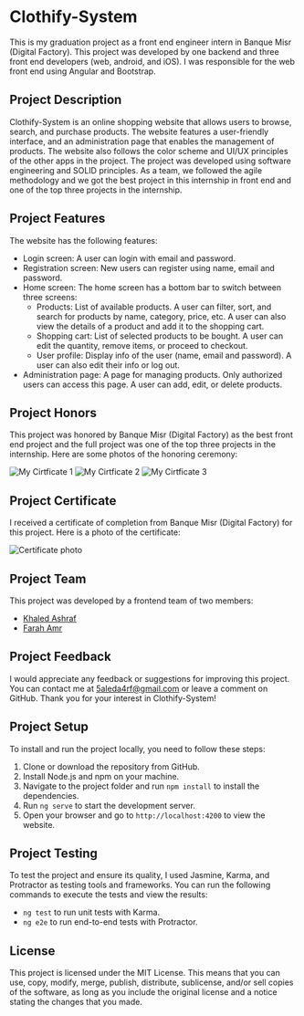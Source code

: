 # Clothify-System
This is my graduation project as a front end engineer intern in Banque Misr (Digital Factory). This project was developed by one backend and three front end developers (web, android, and iOS). I was responsible for the web front end using Angular and Bootstrap.

## Project Description
Clothify-System is an online shopping website that allows users to browse, search, and purchase products. The website features a user-friendly interface, and an administration page that enables the management of products. The website also follows the color scheme and UI/UX principles of the other apps in the project. The project was developed using software engineering and SOLID principles. As a team, we followed the agile methodology and we got the best project in this internship in front end and one of the top three projects in the internship.

## Project Features
The website has the following features:

- Login screen: A user can login with email and password.
- Registration screen: New users can register using name, email and password.
- Home screen: The home screen has a bottom bar to switch between three screens:
  - Products: List of available products. A user can filter, sort, and search for products by name, category, price, etc. A user can also view the details of a product and add it to the shopping cart.
  - Shopping cart: List of selected products to be bought. A user can edit the quantity, remove items, or proceed to checkout.
  - User profile: Display info of the user (name, email and password). A user can also edit their info or log out.
- Administration page: A page for managing products. Only authorized users can access this page. A user can add, edit, or delete products.


## Project Honors
This project was honored by Banque Misr (Digital Factory) as the best front end project and the full project was one of the top three projects in the internship. Here are some photos of the honoring ceremony:

![My Cirtficate 1](https://github.com/KhaledAshrafH/Clothify-System/blob/main/IMG_20220925_200914.jpg)
![My Cirtficate 2](https://github.com/KhaledAshrafH/Clothify-System/blob/main/2Z8A3260.jpg)
![My Cirtficate 3](https://github.com/KhaledAshrafH/Clothify-System/blob/main/Untitled-8-02.png)


## Project Certificate
I received a certificate of completion from Banque Misr (Digital Factory) for this project. Here is a photo of the certificate:

![Certificate photo](https://github.com/KhaledAshrafH/Clothify-System/blob/main/1665131190316.jpeg)

## Project Team
This project was developed by a frontend team of two members:

- [Khaled Ashraf](https://github.com/KhaledAshrafH)
- [Farah Amr](https://github.com/Farah2001)

## Project Feedback
I would appreciate any feedback or suggestions for improving this project. You can contact me at 5aleda4rf@gmail.com or leave a comment on GitHub. Thank you for your interest in Clothify-System!

## Project Setup
To install and run the project locally, you need to follow these steps:

1. Clone or download the repository from GitHub.
2. Install Node.js and npm on your machine.
3. Navigate to the project folder and run `npm install` to install the dependencies.
4. Run `ng serve` to start the development server.
5. Open your browser and go to `http://localhost:4200` to view the website.

## Project Testing
To test the project and ensure its quality, I used Jasmine, Karma, and Protractor as testing tools and frameworks. You can run the following commands to execute the tests and view the results:

- `ng test` to run unit tests with Karma.
- `ng e2e` to run end-to-end tests with Protractor.

## License
This project is licensed under the MIT License. This means that you can use, copy, modify, merge, publish, distribute, sublicense, and/or sell copies of the software, as long as you include the original license and a notice stating the changes that you made.
